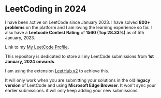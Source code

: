 # LeetCoding in 2024

I have been active on LeetCode since January 2023. I have solved **800+ problems** on the platform and I am loving the learning experience so far. I also have a **Leetcode Contest Rating** of **1560 (Top 28.33%)** as of 5th January, 2023.

Link to my [My LeetCode Profile](https://leetcode.com/Anuvab).

This repository is dedicated to store all my LeetCode submissions from **1st January, 2024 onwards**.

I am using the extension [LeetHub v2](https://github.com/arunbhardwaj/LeetHub-2.0) to achieve this.

It will only work when you are submitting your solutions in the old **legacy version** of LeetCode and using **Microsoft Edge Browser**. It won't sync your earlier submissions. it will only keep adding your new submissions.
